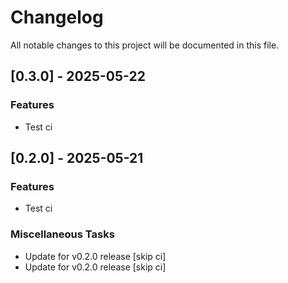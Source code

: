 <!-- markdownlint-disable MD024 -->

# Changelog

All notable changes to this project will be documented in this file.

## [0.3.0] - 2025-05-22

### Features

- Test ci

## [0.2.0] - 2025-05-21

### Features

- Test ci

### Miscellaneous Tasks

- Update for v0.2.0 release [skip ci]
- Update for v0.2.0 release [skip ci]

<!-- generated by git-cliff -->
